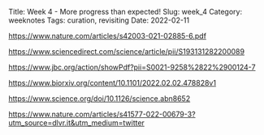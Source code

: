 Title: Week 4 - More progress than expected!
Slug: week_4
Category: weeknotes
Tags: curation, revisiting
Date: 2022-02-11

https://www.nature.com/articles/s42003-021-02885-6.pdf

https://www.sciencedirect.com/science/article/pii/S193131282200089

https://www.jbc.org/action/showPdf?pii=S0021-9258%2822%2900124-7

https://www.biorxiv.org/content/10.1101/2022.02.02.478828v1




https://www.science.org/doi/10.1126/science.abn8652

https://www.nature.com/articles/s41577-022-00679-3?utm_source=dlvr.it&utm_medium=twitter